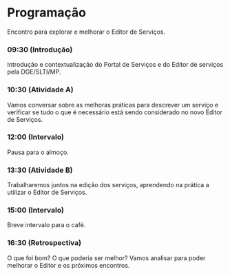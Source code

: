 # Programação
Encontro para explorar e melhorar o Editor de Serviços.

### 09:30 (Introdução)
Introdução e contextualização do Portal de Serviços e do Editor de serviços pela DGE/SLTI/MP. 

### 10:30 (Atividade A)
Vamos conversar sobre as melhoras práticas para descrever um serviço e verificar se tudo o que é necessário está sendo considerado no novo Editor de Serviços.

### 12:00 (Intervalo)
Pausa para o almoço.

### 13:30 (Atividade B)
Trabalharemos juntos na edição dos serviços, aprendendo na prática a utilizar o Editor de Serviços. 

### 15:00 (Intervalo)
Breve intervalo para o café. 

### 16:30 (Retrospectiva)
O que foi bom? O que poderia ser melhor? Vamos analisar para poder melhorar o Editor e os próximos encontros.